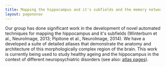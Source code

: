 ```yaml
---
title: Mapping the hippocampus and it's subfields and the memory network 
layout: pagenonav
---
```


Our group has done significant work in the development of novel automated techniques for mapping the hippocampus and it's subfields (Winterburn et al., NeuroImage, 2013; Pipitone et al., NeuroImage, 2014).
We have a developed a suite of detailed atlases that demonstrate the anatomy and architecture of this morphologically complex region of the brain.
This work is currently being used to study healthy ageing and the hippocampus in the context of different neuropsychiatric disorders (see also: [atlas pages](/atlases)).
